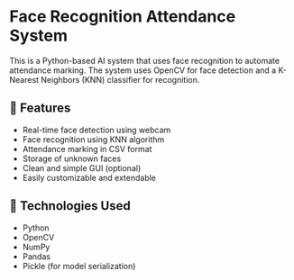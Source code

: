 # Face Recognition Attendance System

This is a Python-based AI system that uses face recognition to automate attendance marking. The system uses OpenCV for face detection and a K-Nearest Neighbors (KNN) classifier for recognition.

## 📌 Features

- Real-time face detection using webcam
- Face recognition using KNN algorithm
- Attendance marking in CSV format
- Storage of unknown faces
- Clean and simple GUI (optional)
- Easily customizable and extendable

## 🔧 Technologies Used

- Python
- OpenCV
- NumPy
- Pandas
- Pickle (for model serialization)


